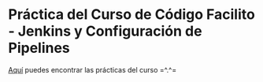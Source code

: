 # Práctica del Curso de Código Facilito - Jenkins y Configuración de Pipelines

[Aquí](https://github.com/alvarolinarescabre/jenkins-y-configuracion-de-pipelines/wiki) puedes encontrar las prácticas del curso =^.^=
